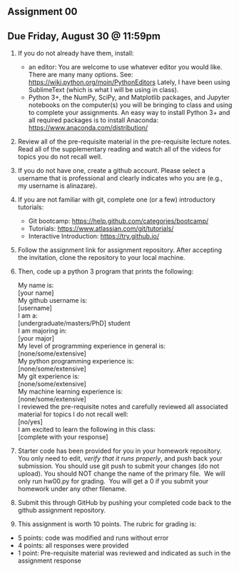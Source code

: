 
## Assignment 00
## Due Friday, August 30 @ 11:59pm

1. If you do not already have them, install:
    * an editor: You are welcome to use whatever editor you would like.  There are many many options. See: https://wiki.python.org/moin/PythonEditors  Lately, I have been using SublimeText (which is what I will be using in class).
    * Python 3+, the NumPy, SciPy, and Matplotlib packages, and Jupyter notebooks on the computer(s) you will be bringing to class and using to complete your assignments. An easy way to install Python 3+ and all required packages is to install Anaconda: https://www.anaconda.com/distribution/

2. Review all of the pre-requisite material in the pre-requisite lecture notes. Read all of the supplementary reading and watch all of the videos for topics you do not recall well. 

3. If you do not have one, create a github account. Please select a username that is professional and clearly indicates who you are (e.g., my username is alinazare).   

4.  If you are not familiar with git, complete one (or a few) introductory tutorials:
    * Git bootcamp: https://help.github.com/categories/bootcamp/
    * Tutorials: https://www.atlassian.com/git/tutorials/
    * Interactive Introduction: https://try.github.io/

5. Follow the assignment link for assignment repository.  After accepting the invitation, clone the repository to your local machine. 

6. Then, code up a python 3 program that prints the following:

      My name is:<br>
      [your name] <br>
      My github username is:<br>
      [username]<br>
      I am a:<br>
      [undergraduate/masters/PhD] student <br>
      I am majoring in: <br>
      [your major]<br>
      My level of programming experience in general is:<br>
      [none/some/extensive]<br>
      My python programming experience is:<br>
      [none/some/extensive]<br>
      My git experience is: <br>
     [none/some/extensive]<br>
      My machine learning experience is:<br>
      [none/some/extensive]<br>
      I reviewed the pre-requisite notes and carefully reviewed all associated material for topics I do not recall well: <br>
      [no/yes]<br>
      I am excited to learn the following in this class: <br>
      [complete with your response]<br>

7.  Starter code has been provided for you in your homework repository.  You only need to edit, *verify that it runs properly*, and push back your submission. You should use git push to submit your changes (do not upload). You should NOT change the name of the primary file.  We will only run hw00.py for grading.  You will get a 0 if you submit your homework under any other filename. 

8.  Submit this through GitHub by pushing your completed code back to the github assignment repository.  

9.  This assignment is worth 10 points.  The rubric for grading is:
  - 5 points: code was modified and runs without error
  - 4 points: all responses were provided
  - 1 point: Pre-requisite material was reviewed and indicated as such in the assignment response

